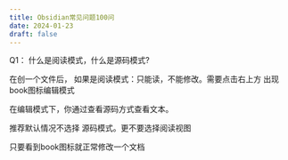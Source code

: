 ```yaml
---
title: Obsidian常见问题100问
date: 2024-01-23
draft: false
---
```




Q1： 什么是阅读模式，什么是源码模式?

  在创一个文件后，
  如果是阅读模式：只能读，不能修改。需要点击右上方 出现book图标编辑模式
  
  
  在编辑模式下，你通过查看源码方式查看文本。

 推荐默认情况不选择 源码模式。更不要选择阅读视图

只要看到book图标就正常修改一个文档

















  

  

  



 




























